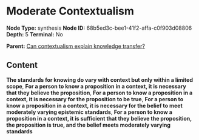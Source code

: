 # Moderate Contextualism

**Node Type:** synthesis
**Node ID:** 68b5ed3c-bee1-41f2-affa-c0f903d08806
**Depth:** 5
**Terminal:** No

**Parent:** [Can contextualism explain knowledge transfer?](can-contextualism-explain-knowledge-transfer-antithesis-1b0cc249-6aa1-4cf1-b805-1e9c037f2670.md)

## Content

**The standards for knowing do vary with context but only within a limited scope**, **For a person to know a proposition in a context, it is necessary that they believe the proposition**, **For a person to know a proposition in a context, it is necessary for the proposition to be true**, **For a person to know a proposition in a context, it is necessary for the belief to meet moderately varying epistemic standards**, **For a person to know a proposition in a context, it is sufficient that they believe the proposition, the proposition is true, and the belief meets moderately varying standards**
